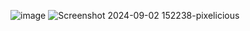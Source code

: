 ![image](https://github.com/user-attachments/assets/f8e21bed-40c4-4f18-8a88-4eca5d8331e0)
![Screenshot 2024-09-02 152238-pixelicious](https://github.com/user-attachments/assets/0e738e43-c64a-4fad-b3a6-6661eddaa047)
